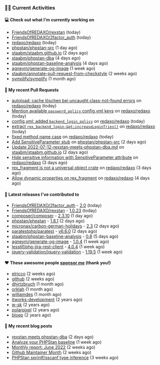 ### 👨‍💻 Current Activities


#### 💻 Check out what I'm currently working on

- [FriendsOfREDAXO/rexstan](https://github.com/FriendsOfREDAXO/rexstan) (today)
- [FriendsOfREDAXO/2factor_auth](https://github.com/FriendsOfREDAXO/2factor_auth) (today)
- [redaxo/redaxo](https://github.com/redaxo/redaxo) (today)
- [phpstan/phpstan-src](https://github.com/phpstan/phpstan-src) (1 day ago)
- [staabm/staabm.github.io](https://github.com/staabm/staabm.github.io) (2 days ago)
- [staabm/phpstan-dba](https://github.com/staabm/phpstan-dba) (4 days ago)
- [staabm/phpstan-baseline-analysis](https://github.com/staabm/phpstan-baseline-analysis) (4 days ago)
- [agneym/generate-og-image](https://github.com/agneym/generate-og-image) (1 week ago)
- [staabm/annotate-pull-request-from-checkstyle](https://github.com/staabm/annotate-pull-request-from-checkstyle) (2 weeks ago)
- [symplify/symplify](https://github.com/symplify/symplify) (1 month ago)


#### 🔨 My recent Pull Requests

- [autoload: cache löschen bei uncaught class-not-found errors](https://github.com/redaxo/redaxo/pull/5199) on [redaxo/redaxo](https://github.com/redaxo/redaxo) (today)
- [Mention available `password_policy` config.yml keys](https://github.com/redaxo/redaxo/pull/5198) on [redaxo/redaxo](https://github.com/redaxo/redaxo) (today)
- [config.yml: added `backend_login_policy`](https://github.com/redaxo/redaxo/pull/5197) on [redaxo/redaxo](https://github.com/redaxo/redaxo) (today)
- [extract `rex_backend_login-&gt;increaseLoginTries()`](https://github.com/redaxo/redaxo/pull/5196) on [redaxo/redaxo](https://github.com/redaxo/redaxo) (today)
- [fixed method name case](https://github.com/redaxo/redaxo/pull/5195) on [redaxo/redaxo](https://github.com/redaxo/redaxo) (today)
- [Add SensitiveParameter stub](https://github.com/phpstan/phpstan-src/pull/1511) on [phpstan/phpstan-src](https://github.com/phpstan/phpstan-src) (2 days ago)
- [Update 2022-07-12-rexstan-meets-phpstan-dba.md](https://github.com/staabm/staabm.github.io/pull/27) on [staabm/staabm.github.io](https://github.com/staabm/staabm.github.io) (2 days ago)
- [Hide sensitive information with SensitiveParameter attribute](https://github.com/redaxo/redaxo/pull/5189) on [redaxo/redaxo](https://github.com/redaxo/redaxo) (3 days ago)
- [rex_fragment is not a universal object crate](https://github.com/redaxo/redaxo/pull/5185) on [redaxo/redaxo](https://github.com/redaxo/redaxo) (3 days ago)
- [Allow dynamic properties on rex_fragment](https://github.com/redaxo/redaxo/pull/5183) on [redaxo/redaxo](https://github.com/redaxo/redaxo) (4 days ago)


#### 🔭 Latest releases I've contributed to

- [FriendsOfREDAXO/2factor_auth](https://github.com/FriendsOfREDAXO/2factor_auth) - [2.0](https://github.com/FriendsOfREDAXO/2factor_auth/releases/tag/2.0) (today)
- [FriendsOfREDAXO/rexstan](https://github.com/FriendsOfREDAXO/rexstan) - [1.0.23](https://github.com/FriendsOfREDAXO/rexstan/releases/tag/1.0.23) (today)
- [composer/composer](https://github.com/composer/composer) - [2.3.10](https://github.com/composer/composer/releases/tag/2.3.10) (1 day ago)
- [phpstan/phpstan](https://github.com/phpstan/phpstan) - [1.8.1](https://github.com/phpstan/phpstan/releases/tag/1.8.1) (2 days ago)
- [micronax/carbon-german-holidays](https://github.com/micronax/carbon-german-holidays) - [2.3](https://github.com/micronax/carbon-german-holidays/releases/tag/2.3) (2 days ago)
- [paratestphp/paratest](https://github.com/paratestphp/paratest) - [v6.6.0](https://github.com/paratestphp/paratest/releases/tag/v6.6.0) (2 days ago)
- [staabm/phpstan-baseline-analysis](https://github.com/staabm/phpstan-baseline-analysis) - [0.8](https://github.com/staabm/phpstan-baseline-analysis/releases/tag/0.8) (5 days ago)
- [agneym/generate-og-image](https://github.com/agneym/generate-og-image) - [1.0.4](https://github.com/agneym/generate-og-image/releases/tag/1.0.4) (1 week ago)
- [lesstif/php-jira-rest-client](https://github.com/lesstif/php-jira-rest-client) - [4.0.4](https://github.com/lesstif/php-jira-rest-client/releases/tag/4.0.4) (1 week ago)
- [jquery-validation/jquery-validation](https://github.com/jquery-validation/jquery-validation) - [1.19.5](https://github.com/jquery-validation/jquery-validation/releases/tag/1.19.5) (1 week ago)


#### ❤️ These awesome people [sponsor me](https://github.com/sponsors/staabm) (thank you!)

- [elricco](https://github.com/elricco) (2 weeks ago)
- [github](https://github.com/github) (2 weeks ago)
- [dhirtzbruch](https://github.com/dhirtzbruch) (1 month ago)
- [orklah](https://github.com/orklah) (1 month ago)
- [williamdes](https://github.com/williamdes) (1 month ago)
- [itworks-development](https://github.com/itworks-development) (2 years ago)
- [w-sk](https://github.com/w-sk) (2 years ago)
- [polarpixel](https://github.com/polarpixel) (2 years ago)
- [bloep](https://github.com/bloep) (2 years ago)

#### 📜 My recent blog posts

- [rexstan meets phpstan-dba](https://staabm.github.io/2022/07/12/rexstan-meets-phpstan-dba.html) (2 days ago)
- [Analyze your PHPStan baseline](https://staabm.github.io/2022/07/04/phpstan-baseline-analysis.html) (1 week ago)
- [Monthly report: June 2022](https://staabm.github.io/2022/06/30/monthly-report-june.html) (2 weeks ago)
- [Github Maintainer Month](https://staabm.github.io/2022/06/24/github-maintainer-month.html) (2 weeks ago)
- [PHPStan sprintf/sscanf type inference](https://staabm.github.io/2022/06/23/phpstan-sprintf-sscanf-inference.html) (3 weeks ago)
